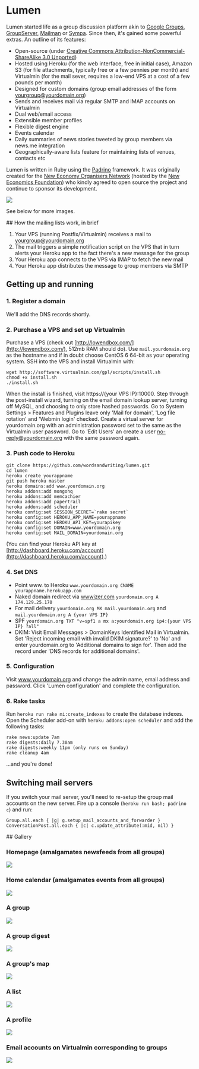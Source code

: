 # Lumen

Lumen started life as a group discussion platform akin to [Google Groups](http://groups.google.com), [GroupServer](http://groupserver.org/), 
[Mailman](http://www.list.org/) or [Sympa](http://www.sympa.org/). Since then, it's gained some powerful extras. An outline of its features:

* Open-source (under [Creative Commons Attribution-NonCommercial-ShareAlike 3.0 Unported](http://creativecommons.org/licenses/by-nc-sa/3.0/))
* Hosted using Heroku (for the web interface, free in initial case), Amazon S3 (for file attachments, typically free or a few pennies per month) and Virtualmin (for the mail sever, requires a low-end VPS at a cost of a few pounds per month)
* Designed for custom domains (group email addresses of the form yourgroup@yourdomain.org)
* Sends and receives mail via regular SMTP and IMAP accounts on Virtualmin
* Dual web/email access
* Extensible member profiles
* Flexible digest engine
* Events calendar
* Daily summaries of news stories tweeted by group members via news.me integration
* Geographically-aware lists feature for maintaining lists of venues, contacts etc

Lumen is written in Ruby using the [Padrino](http://padrinorb.com/) framework. It was originally created for the [New Economy Organisers Network](http://neweconomyorganisersnetwork.org/) (hosted by the [New Economics Foundation](http://neweconomics.org/)) who kindly agreed to open source the project and continue to sponsor its development.

[<img src="http://wordsandwriting.github.io/lumen/images/top.jpg">](http://wordsandwriting.github.io/lumen/images/top.jpg)

See below for more images.

## How the mailing lists work, in brief

1. Your VPS (running Postfix/Virtualmin) receives a mail to yourgroup@yourdomain.org
2. The mail triggers a simple notification script on the VPS that in turn alerts your Heroku app to the fact there's a new message for the group
3. Your Heroku app connects to the VPS via IMAP to fetch the new mail
4. Your Heroku app distributes the message to group members via SMTP

## Getting up and running

### 1. Register a domain

We'll add the DNS records shortly.

###  2. Purchase a VPS and set up Virtualmin

Purchase a VPS (check out [http://lowendbox.com/](http://lowendbox.com/), 512mb RAM should do). Use `mail.yourdomain.org` as the hostname and if in doubt choose CentOS 6 64-bit as your operating system. SSH into the VPS and install Virtualmin with:

```
wget http://software.virtualmin.com/gpl/scripts/install.sh
chmod +x install.sh
./install.sh
```

When the install is finished, visit https://{your VPS IP}:10000. Step through the post-install wizard, turning on the email domain lookup server, turning off MySQL, and choosing to only store hashed passwords. Go to System Settings > Features and Plugins leave only 'Mail for domain', 'Log file rotation' and 'Webmin login' checked. Create a virtual server for yourdomain.org with an administration password set to the same as the Virtualmin user password. Go to 'Edit Users' an create a user no-reply@yourdomain.org with the same password again.

### 3. Push code to Heroku

```
git clone https://github.com/wordsandwriting/lumen.git
cd lumen
heroku create yourappname
git push heroku master
heroku domains:add www.yourdomain.org
heroku addons:add mongohq
heroku addons:add memcachier
heroku addons:add papertrail
heroku addons:add scheduler
heroku config:set SESSION_SECRET=`rake secret`
heroku config:set HEROKU_APP_NAME=yourappname
heroku config:set HEROKU_API_KEY=yourapikey
heroku config:set DOMAIN=www.yourdomain.org
heroku config:set MAIL_DOMAIN=yourdomain.org
```

(You can find your Heroku API key at [http://dashboard.heroku.com/account](http://dashboard.heroku.com/account).)

### 4. Set DNS

* Point www. to Heroku `www.yourdomain.org CNAME yourappname.herokuapp.com`
* Naked domain redirect via [wwwizer.com](http://wwwizer.com) `yourdomain.org A 174.129.25.170` 
* For mail delivery `yourdomain.org MX mail.yourdomain.org` and `mail.yourdomain.org A {your VPS IP}`
* SPF `yourdomain.org TXT "v=spf1 a mx a:yourdomain.org ip4:{your VPS IP} ?all"`
* DKIM: Visit Email Messages > DomainKeys Identified Mail in Virtualmin. Set 'Reject incoming email with invalid DKIM signature?' to 'No' and enter yourdomain.org to 'Additional domains to sign for'. Then add the record under 'DNS records for additional domains'.

### 5. Configuration

Visit www.yourdomain.org and change the admin name, email address and password. Click 'Lumen configuration' and complete the configuration.

### 6. Rake tasks

Run `heroku run rake mi:create_indexes` to create the database indexes. Open the Scheduler add-on with `heroku addons:open scheduler` and add the following tasks:
```
rake news:update 7am
rake digests:daily 7.30am
rake digests:weekly 11pm (only runs on Sunday)
rake cleanup 4am
```

...and you're done!

## Switching mail servers

If you switch your mail server, you'll need to re-setup the group mail accounts on the new server. Fire up a console (`heroku run bash; padrino c`) and run:
```
Group.all.each { |g| g.setup_mail_accounts_and_forwarder }
ConversationPost.all.each { |c| c.update_attribute(:mid, nil) }
```

## Gallery

### Homepage (amalgamates newsfeeds from all groups)
[<img src="http://wordsandwriting.github.io/lumen/images/home.jpg">](http://wordsandwriting.github.io/lumen/images/home.jpg)

### Home calendar (amalgamates events from all groups)
[<img src="http://wordsandwriting.github.io/lumen/images/calendar.jpg">](http://wordsandwriting.github.io/lumen/images/calendar.jpg)

### A group
[<img src="http://wordsandwriting.github.io/lumen/images/group.jpg">](http://wordsandwriting.github.io/lumen/images/group.jpg)

### A group digest
[<img src="http://wordsandwriting.github.io/lumen/images/digest.jpg">](http://wordsandwriting.github.io/lumen/images/digest.jpg)

### A group's map
[<img src="http://wordsandwriting.github.io/lumen/images/map.jpg">](http://wordsandwriting.github.io/lumen/images/map.jpg)

### A list
[<img src="http://wordsandwriting.github.io/lumen/images/list.jpg">](http://wordsandwriting.github.io/lumen/images/list.jpg)

### A profile 
[<img src="http://wordsandwriting.github.io/lumen/images/profile.jpg">](http://wordsandwriting.github.io/lumen/images/profile.jpg)

### Email accounts on Virtualmin corresponding to groups 
[<img src="http://wordsandwriting.github.io/lumen/images/virtualmin.jpg">](http://wordsandwriting.github.io/lumen/images/virtualmin.jpg)

